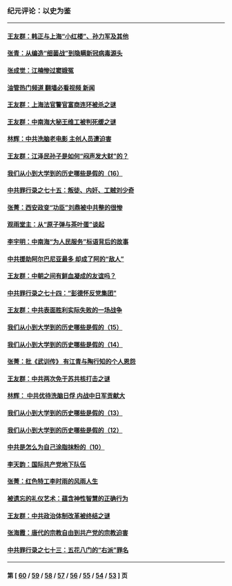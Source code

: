 ### 纪元评论：以史为鉴
---
#### [王友群：韩正与上海“小红楼”、孙力军及其他](../../pages/nsc1028/n13719454.md?04280330) 
#### [张青：从编造“细菌战”到隐瞒新冠病毒源头](../../pages/nsc1028/n13713424.md?04280330) 
#### [张成觉：江楠惨过窦娥冤](../../pages/nsc1028/n13713593.md?04280330) 
#### [油管热门频道 翻墙必看视频 新闻](ok?04280330)
#### [王友群：上海法官警官富商连环被杀之谜](../../pages/nsc1028/n13712763.md?04280330) 
#### [王友群：中南海大秘王维工被判死缓之谜](../../pages/nsc1028/n13705201.md?04280330) 
#### [林辉：中共洗脑老电影 主创人员遭迫害](../../pages/nsc1028/n13699437.md?04280330) 
#### [王友群：江泽民孙子是如何“闷声发大财”的？](../../pages/nsc1028/n13693213.md?04280330) 
#### [我们从小到大学到的历史哪些是假的（16）](../../pages/nsc1028/n13692503.md?04280330) 
#### [中共罪行录之七十五：叛徒、内奸、工贼刘少奇](../../pages/nsc1028/n13688599.md?04280330) 
#### [张菁：西安政变“功臣”刘鼎被中共整的很惨](../../pages/nsc1028/n13679371.md?04280330) 
#### [观雨堂主：从“原子弹与茶叶蛋”谈起](../../pages/nsc1028/n13677405.md?04280330) 
#### [李宇明：中南海“为人民服务”标语背后的故事](../../pages/nsc1028/n13677266.md?04280330) 
#### [中共援助阿尔巴尼亚最多 却成了阿的“敌人”](../../pages/nsc1028/n13675049.md?04280330) 
#### [王友群：中朝之间有鲜血凝成的友谊吗？](../../pages/nsc1028/n13660401.md?04280330) 
#### [中共罪行录之七十四：“彭德怀反党集团”](../../pages/nsc1028/n13655741.md?04280330) 
#### [王友群：中共表面胜利实际失败的一场战争](../../pages/nsc1028/n13643934.md?04280330) 
#### [我们从小到大学到的历史哪些是假的（15）](../../pages/nsc1028/n13632791.md?04280330) 
#### [我们从小到大学到的历史哪些是假的（14）](../../pages/nsc1028/n13630207.md?04280330) 
#### [张菁：批《武训传》 有江青与陶行知的个人恩怨](../../pages/nsc1028/n13629055.md?04280330) 
#### [王友群：中共两次免于苏共核打击之谜](../../pages/nsc1028/n13624529.md?04280330) 
#### [林辉： 中共优待洗脑日俘 内战中日军贡献大](../../pages/nsc1028/n13624644.md?04280330) 
#### [我们从小到大学到的历史哪些是假的（13）](../../pages/nsc1028/n13623863.md?04280330) 
#### [我们从小到大学到的历史哪些是假的（12）](../../pages/nsc1028/n13619491.md?04280330) 
#### [中共是怎么为自己涂脂抹粉的（10）](../../pages/nsc1028/n13615970.md?04280330) 
#### [李天韵：国际共产党地下队伍](../../pages/nsc1028/n13611808.md?04280330) 
#### [张菁：红色特工李时雨的风雨人生](../../pages/nsc1028/n13609187.md?04280330) 
#### [被遗忘的礼仪艺术：蕴含神性智慧的正确行为](../../pages/nsc1028/n13607119.md?04280330) 
#### [王友群：中共政治体制改革被终结之谜](../../pages/nsc1028/n13606004.md?04280330) 
#### [张海霞：唐代的宗教自由到共产党的宗教迫害](../../pages/nsc1028/n13604693.md?04280330) 
#### [中共罪行录之七十三：五花八门的“右派”罪名](../../pages/nsc1028/n13598550.md?04280330) 

---
#### 第 [ [60](./60.md?04280330) / [59](./59.md?04280330) / [58](./58.md?04280330) / [57](./57.md?04280330) / [56](./56.md?04280330) / [55](./55.md?04280330) / [54](./54.md?04280330) / [53](./53.md?04280330) ] 页
